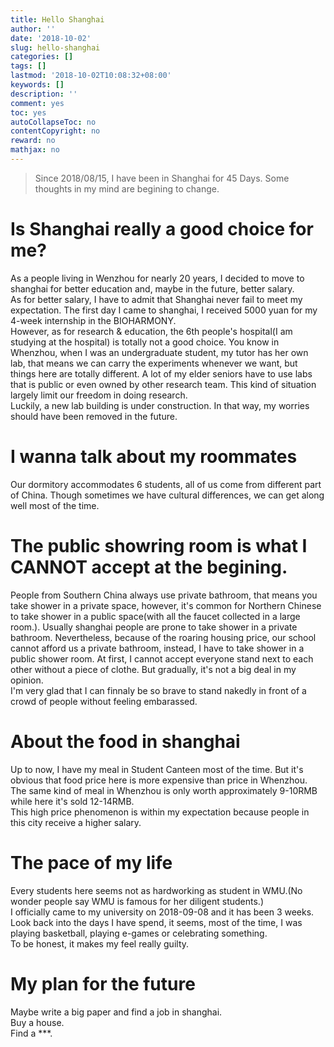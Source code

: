 ```yaml
---
title: Hello Shanghai
author: ''
date: '2018-10-02'
slug: hello-shanghai
categories: []
tags: []
lastmod: '2018-10-02T10:08:32+08:00'
keywords: []
description: ''
comment: yes
toc: yes
autoCollapseToc: no
contentCopyright: no
reward: no
mathjax: no
---
```

> Since 2018/08/15, I have been in Shanghai for 45 Days. Some thoughts in my mind are begining to change.


<!--more-->

# Is Shanghai really a good choice for me?
As a people living in Wenzhou for nearly 20 years, I decided to move to shanghai for better education and, maybe in the future, better salary.  
As for better salary, I have to admit that Shanghai never fail to meet my expectation. The first day I came to shanghai, I received 5000 yuan for my 4-week internship in the BIOHARMONY.  
However, as for research & education, the 6th people's hospital(I am studying at the hospital) is totally not a good choice. You know in Whenzhou, when I was an undergraduate student, my tutor has her own lab, that means we can carry the experiments whenever we want, but things here are totally different. A lot of my elder seniors have to use labs that is public or even owned by other research team. This kind of situation largely limit our freedom in doing research.  
Luckily, a new lab building is under construction. In that way, my worries should have been removed in the future.  
# I wanna talk about my roommates  
Our dormitory accommodates 6 students, all of us come from different part of China. Though sometimes we have cultural differences, we can get along well most of the time.  
# The public showring room is what I CANNOT accept at the begining.  
People from Southern China always use private bathroom, that means you take shower in a private space, however, it's common for Northern Chinese to take shower in a public space(with all the faucet collected in a large room.). Usually shanghai people are prone to take shower in a private bathroom. Nevertheless, because of the roaring housing price, our school cannot afford us a private bathroom, instead, I have to take shower in a public shower room. At first, I cannot accept everyone stand next to each other without a piece of clothe. But gradually, it's not a big deal in my opinion.  
I'm very glad that I can finnaly be so brave to stand nakedly in front of a crowd of people without feeling embarassed.
# About the food in shanghai  
Up to now, I have my meal in Student Canteen most of the time. But it's obvious that food price here is more expensive than price in Whenzhou.  
The same kind of meal in Whenzhou is only worth approximately 9-10RMB while here it's sold 12-14RMB.  
This high price phenomenon is within my expectation because people in this city receive a higher salary.  
# The pace of my life  
Every students here seems not as hardworking as student in WMU.(No wonder people say WMU is famous for her diligent students.)  
I officially came to my university on 2018-09-08 and it has been 3 weeks.  
Look back into the days I have spend, it seems, most of the time, I was playing basketball, playing e-games or celebrating something.  
To be honest, it makes my feel really guilty.  
# My plan for the future  
Maybe write a big paper and find a job in shanghai.  
Buy a house.  
Find a ***.  



